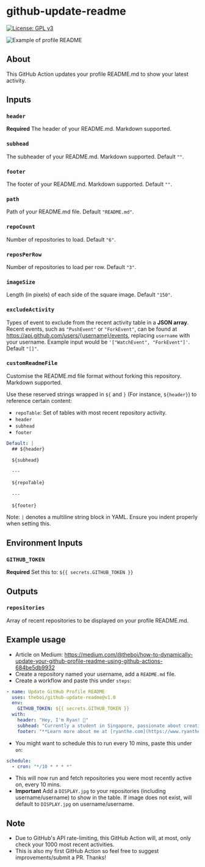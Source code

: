 # github-update-readme

[![License: GPL v3](https://img.shields.io/badge/License-GPLv3-blue.svg)](https://www.gnu.org/licenses/gpl-3.0)

![Example of profile README](https://raw.githubusercontent.com/theboi/github-update-readme/master/example.png)

## About

This GitHub Action updates your profile README.md to show your latest activity.

## Inputs

### `header`

**Required** The header of your README.md. Markdown supported.

### `subhead`

The subheader of your README.md. Markdown supported. Default `""`.

### `footer`

The footer of your README.md. Markdown supported. Default `""`.

### `path`

Path of your README.md file. Default `"README.md"`.

### `repoCount`

Number of repositories to load. Default `"6"`.

### `reposPerRow`

Number of repositories to load per row. Default `"3"`.

### `imageSize`

Length (in pixels) of each side of the square image. Default `"150"`.

### `excludeActivity`

Types of event to exclude from the recent activity table in a **JSON array**. Recent events, such as `"PushEvent"` or `"ForkEvent"`, can be found at https://api.github.com/users/{username}/events, replacing `username` with your username. Example input would be `'["WatchEvent", "ForkEvent"]'`. Default `"[]"`.

### `customReadmeFile`

Customise the README.md file format without forking this repository. Markdown supported.

Use these reserved strings wrapped in `${` and `}` (For instance, `${header}`) to reference certain content:
- `repoTable`: Set of tables with most recent repository activity.
- `header`
- `subhead`
- `footer`

```yaml
Default: |
  ## ${header}
      
  ${subhead}

  ---
      
  ${repoTable}
      
  ---
      
  ${footer}
```

Note: `|` denotes a multiline string block in YAML. Ensure you indent properly when setting this.

## Environment Inputs

### `GITHUB_TOKEN`

**Required** Set this to: `${{ secrets.GITHUB_TOKEN }}`

## Outputs

### `repositories`

Array of recent repositories to be displayed on your profile README.md.

## Example usage

- Article on Medium: https://medium.com/@theboi/how-to-dynamically-update-your-github-profile-readme-using-github-actions-684be5db9932
- Create a repository named your username, add a `README.md` file.
- Create a workflow and paste this under `steps`:
```yaml
- name: Update GitHub Profile README
  uses: theboi/github-update-readme@v1.0
  env:
    GITHUB_TOKEN: ${{ secrets.GITHUB_TOKEN }}
  with:
    header: "Hey, I'm Ryan! 👋"
    subhead: "Currently a student in Singapore, passionate about creating all-things-tech to improve society."
    footer: "**Learn more about me at [ryanthe.com](https://www.ryanthe.com)!**"
```
- You might want to schedule this to run every 10 mins, paste this under `on`:
```yaml
schedule:
  - cron: "*/10 * * * *"
```
- This will now run and fetch repositories you were most recently active on, every 10 mins.
- **Important** Add a `DISPLAY.jpg` to your repositories (including username/username) to show in the table. If image does not exist, will default to `DISPLAY.jpg` on username/username.

## Note

- Due to GitHub's API rate-limiting, this GitHub Action will, at most, only check your 1000 most recent activities.
- This is also my first GitHub Action so feel free to suggest improvements/submit a PR. Thanks!